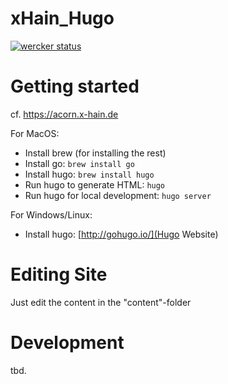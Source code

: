 # xHain_Hugo

[![wercker status](https://app.wercker.com/status/4374b5664faf5920c218c1b06618581a/m/master "wercker status")](https://app.wercker.com/project/byKey/4374b5664faf5920c218c1b06618581a)

# Getting started

cf. https://acorn.x-hain.de

For MacOS:
* Install brew (for installing the rest)
* Install go: ``brew install go``
* Install hugo: ``brew install hugo``
* Run hugo to generate HTML: ``hugo``
* Run hugo for local development: ``hugo server``

For Windows/Linux:
* Install hugo: [http://gohugo.io/](Hugo Website)

# Editing Site

Just edit the content in the "content"-folder


# Development

tbd.
